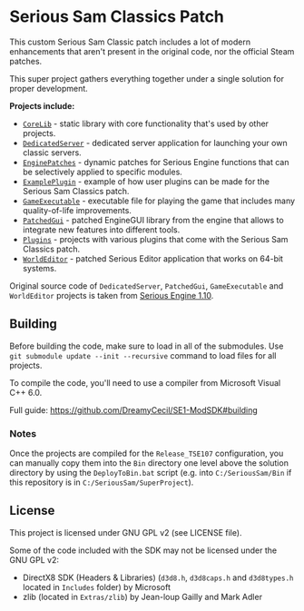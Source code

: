 # Serious Sam Classics Patch

This custom Serious Sam Classic patch includes a lot of modern enhancements that aren't present in the original code, nor the official Steam patches.

This super project gathers everything together under a single solution for proper development.

**Projects include:**
- [`CoreLib`](https://github.com/SamClassicPatch/CoreLib) - static library with core functionality that's used by other projects.
- [`DedicatedServer`](https://github.com/SamClassicPatch/DedicatedServer) - dedicated server application for launching your own classic servers.
- [`EnginePatches`](https://github.com/SamClassicPatch/EnginePatches) - dynamic patches for Serious Engine functions that can be selectively applied to specific modules. 
- [`ExamplePlugin`](https://github.com/SamClassicPatch/ExamplePlugin) - example of how user plugins can be made for the Serious Sam Classics patch.
- [`GameExecutable`](https://github.com/SamClassicPatch/GameExecutable) - executable file for playing the game that includes many quality-of-life improvements.
- [`PatchedGui`](https://github.com/SamClassicPatch/EngineGUI) - patched EngineGUI library from the engine that allows to integrate new features into different tools.
- [`Plugins`](https://github.com/SamClassicPatch/Plugins) - projects with various plugins that come with the Serious Sam Classics patch.
- [`WorldEditor`](https://github.com/SamClassicPatch/WorldEditor) - patched Serious Editor application that works on 64-bit systems.

Original source code of `DedicatedServer`, `PatchedGui`, `GameExecutable` and `WorldEditor` projects is taken from [Serious Engine 1.10](https://github.com/Croteam-official/Serious-Engine).

## Building

Before building the code, make sure to load in all of the submodules. Use `git submodule update --init --recursive` command to load files for all projects.

To compile the code, you'll need to use a compiler from Microsoft Visual C++ 6.0.

Full guide: https://github.com/DreamyCecil/SE1-ModSDK#building

### Notes

Once the projects are compiled for the `Release_TSE107` configuration, you can manually copy them into the `Bin` directory one level above the solution directory by using the `DeployToBin.bat` script (e.g. into `C:/SeriousSam/Bin` if this repository is in `C:/SeriousSam/SuperProject`).

## License

This project is licensed under GNU GPL v2 (see LICENSE file).

Some of the code included with the SDK may not be licensed under the GNU GPL v2:

- DirectX8 SDK (Headers & Libraries) (`d3d8.h`, `d3d8caps.h` and `d3d8types.h` located in `Includes` folder) by Microsoft
- zlib (located in `Extras/zlib`) by Jean-loup Gailly and Mark Adler
